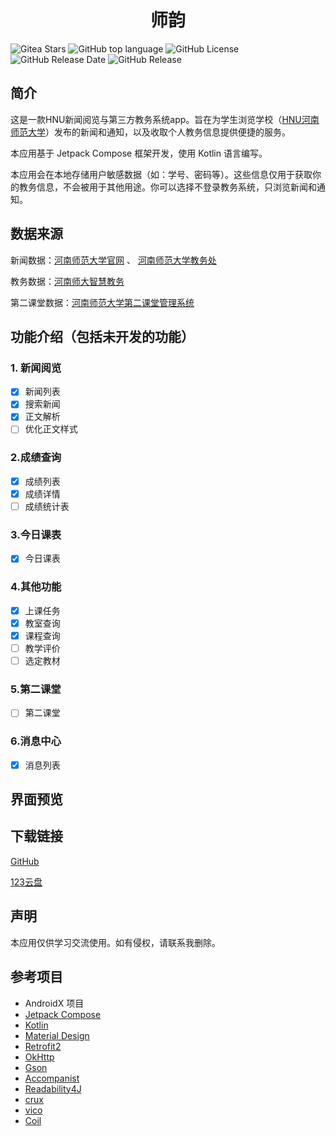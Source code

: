 <h1 align="center">师韵</h1>

![Gitea Stars](https://img.shields.io/github/stars/JiaLiFuNia/SmartHNU?style=flat)
![GitHub top language](https://img.shields.io/github/languages/top/JiaLiFuNia/SmartHNU)
![GitHub License](https://img.shields.io/github/license/JiaLiFuNia/SmartHNU)
![GitHub Release Date](https://img.shields.io/github/release-date/JiaLiFuNia/SmartHNU)
![GitHub Release](https://img.shields.io/github/v/release/JiaLiFuNia/SmartHNU)


## 简介

这是一款HNU新闻阅览与第三方教务系统app。旨在为学生浏览学校（[HNU河南师范大学](https://www.htu.edu.cn/)）发布的新闻和通知，以及收取个人教务信息提供便捷的服务。

本应用基于 Jetpack Compose 框架开发，使用 Kotlin 语言编写。

本应用会在本地存储用户敏感数据（如：学号、密码等）。这些信息仅用于获取你的教务信息，不会被用于其他用途。你可以选择不登录教务系统，只浏览新闻和通知。

## 数据来源

新闻数据：[河南师范大学官网](https://www.htu.edu.cn/) 、 [河南师范大学教务处](https://www.htu.edu.cn/teaching/main.htm)

教务数据：[河南师大智慧教务](https://jwc.htu.edu.cn/app/)

第二课堂数据：[河南师范大学第二课堂管理系统](http://dekt.htu.edu.cn)

## 功能介绍（包括未开发的功能）

### 1. 新闻阅览

- [x] 新闻列表
- [x] 搜索新闻
- [x] 正文解析
- [ ] 优化正文样式

### 2.成绩查询

- [x] 成绩列表
- [x] 成绩详情
- [ ] 成绩统计表

### 3.今日课表

- [x] 今日课表

### 4.其他功能

- [x] 上课任务
- [x] 教室查询
- [x] 课程查询
- [ ] 教学评价
- [ ] 选定教材

### 5.第二课堂

- [ ] 第二课堂

### 6.消息中心

- [x] 消息列表

## 界面预览



## 下载链接

[GitHub](https://github.com/JiaLiFuNia/SmartHNU/releases/latest) 

[123云盘](https://www.123pan.com/s/uyHuVv-dTdjH.html)

## 声明

本应用仅供学习交流使用。如有侵权，请联系我删除。

## 参考项目
- AndroidX 项目
- [Jetpack Compose](https://developer.android.com/jetpack/compose)
- [Kotlin](https://github.com/JetBrains/kotlin)
- [Material Design](https://github.com/material-components/material-components-android)
- [Retrofit2](https://github.com/square/retrofit)
- [OkHttp](https://github.com/square/okhttp)
- [Gson](https://github.com/google/gson)
- [Accompanist](https://github.com/google/accompanist)
- [Readability4J](https://github.com/dankito/Readability4J)
- [crux](https://github.com/chimbori/crux)
- [vico](https://github.com/patrykandpatrick/vico)
- [Coil](https://github.com/coil-kt/coil)
